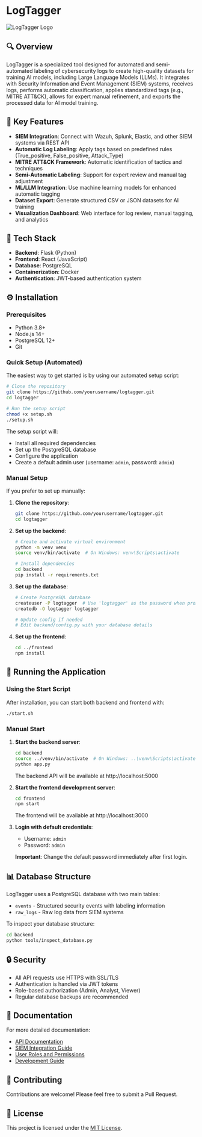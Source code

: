 # LogTagger

![LogTagger Logo](docs/images/logo.png) <!-- You would need to add this logo file -->

## 🔍 Overview

LogTagger is a specialized tool designed for automated and semi-automated labeling of cybersecurity logs to create high-quality datasets for training AI models, including Large Language Models (LLMs). It integrates with Security Information and Event Management (SIEM) systems, receives logs, performs automatic classification, applies standardized tags (e.g., MITRE ATT&CK), allows for expert manual refinement, and exports the processed data for AI model training.

## 🌟 Key Features

- **SIEM Integration**: Connect with Wazuh, Splunk, Elastic, and other SIEM systems via REST API
- **Automatic Log Labeling**: Apply tags based on predefined rules (True_positive, False_positive, Attack_Type)
- **MITRE ATT&CK Framework**: Automatic identification of tactics and techniques
- **Semi-Automatic Labeling**: Support for expert review and manual tag adjustment
- **ML/LLM Integration**: Use machine learning models for enhanced automatic tagging
- **Dataset Export**: Generate structured CSV or JSON datasets for AI training
- **Visualization Dashboard**: Web interface for log review, manual tagging, and analytics

## 🔧 Tech Stack

- **Backend**: Flask (Python)
- **Frontend**: React (JavaScript)
- **Database**: PostgreSQL
- **Containerization**: Docker
- **Authentication**: JWT-based authentication system

## ⚙️ Installation

### Prerequisites

- Python 3.8+ 
- Node.js 14+
- PostgreSQL 12+
- Git

### Quick Setup (Automated)

The easiest way to get started is by using our automated setup script:

```bash
# Clone the repository
git clone https://github.com/yourusername/logtagger.git
cd logtagger

# Run the setup script
chmod +x setup.sh
./setup.sh
```

The setup script will:
- Install all required dependencies
- Set up the PostgreSQL database
- Configure the application
- Create a default admin user (username: `admin`, password: `admin`)

### Manual Setup

If you prefer to set up manually:

1. **Clone the repository**:
   ```bash
   git clone https://github.com/yourusername/logtagger.git
   cd logtagger
   ```

2. **Set up the backend**:
   ```bash
   # Create and activate virtual environment
   python -m venv venv
   source venv/bin/activate  # On Windows: venv\Scripts\activate
   
   # Install dependencies
   cd backend
   pip install -r requirements.txt
   ```

3. **Set up the database**:
   ```bash
   # Create PostgreSQL database
   createuser -P logtagger  # Use 'logtagger' as the password when prompted
   createdb -O logtagger logtagger
   
   # Update config if needed
   # Edit backend/config.py with your database details
   ```

4. **Set up the frontend**:
   ```bash
   cd ../frontend
   npm install
   ```

## 🚀 Running the Application

### Using the Start Script

After installation, you can start both backend and frontend with:

```bash
./start.sh
```

### Manual Start

1. **Start the backend server**:
   ```bash
   cd backend
   source ../venv/bin/activate  # On Windows: ..\venv\Scripts\activate
   python app.py
   ```
   The backend API will be available at http://localhost:5000

2. **Start the frontend development server**:
   ```bash
   cd frontend
   npm start
   ```
   The frontend will be available at http://localhost:3000

3. **Login with default credentials**:
   - Username: `admin`
   - Password: `admin`
   
   **Important**: Change the default password immediately after first login.

## 📊 Database Structure

LogTagger uses a PostgreSQL database with two main tables:
- `events` - Structured security events with labeling information
- `raw_logs` - Raw log data from SIEM systems

To inspect your database structure:
```bash
cd backend
python tools/inspect_database.py
```

## 🔒 Security

- All API requests use HTTPS with SSL/TLS
- Authentication is handled via JWT tokens
- Role-based authorization (Admin, Analyst, Viewer)
- Regular database backups are recommended

## 📄 Documentation

For more detailed documentation:
- [API Documentation](docs/api.md)
- [SIEM Integration Guide](docs/siem-integration.md)
- [User Roles and Permissions](docs/user-roles.md)
- [Development Guide](docs/development.md)

## 🤝 Contributing

Contributions are welcome! Please feel free to submit a Pull Request.

## 📝 License

This project is licensed under the [MIT License](LICENSE).
